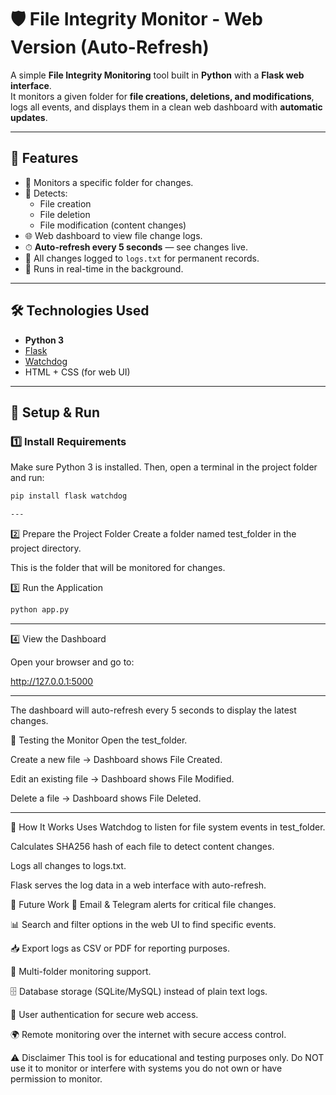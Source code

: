 # 🛡️ File Integrity Monitor - Web Version (Auto-Refresh)

A simple **File Integrity Monitoring** tool built in **Python** with a **Flask web interface**.  
It monitors a given folder for **file creations, deletions, and modifications**, logs all events, and displays them in a clean web dashboard with **automatic updates**.

---

## 📌 Features
- 📂 Monitors a specific folder for changes.
- 📝 Detects:
  - File creation
  - File deletion
  - File modification (content changes)
- 🌐 Web dashboard to view file change logs.
- ⏱ **Auto-refresh every 5 seconds** — see changes live.
- 📄 All changes logged to `logs.txt` for permanent records.
- 🔄 Runs in real-time in the background.

---

## 🛠️ Technologies Used
- **Python 3**
- [Flask](https://flask.palletsprojects.com/)
- [Watchdog](https://pypi.org/project/watchdog/)
- HTML + CSS (for web UI)

---

## 🚀 Setup & Run

### 1️⃣ Install Requirements
Make sure Python 3 is installed. Then, open a terminal in the project folder and run:
```bash
pip install flask watchdog

---

```
2️⃣ Prepare the Project Folder
Create a folder named test_folder in the project directory.

This is the folder that will be monitored for changes.

3️⃣ Run the Application

```bash
python app.py
```
---

4️⃣ View the Dashboard

Open your browser and go to:

http://127.0.0.1:5000

---

The dashboard will auto-refresh every 5 seconds to display the latest changes.

🧪 Testing the Monitor
Open the test_folder.

Create a new file → Dashboard shows File Created.

Edit an existing file → Dashboard shows File Modified.

Delete a file → Dashboard shows File Deleted.

---

📜 How It Works
Uses Watchdog to listen for file system events in test_folder.

Calculates SHA256 hash of each file to detect content changes.

Logs all changes to logs.txt.

Flask serves the log data in a web interface with auto-refresh.

🔮 Future Work
📩 Email & Telegram alerts for critical file changes.

📊 Search and filter options in the web UI to find specific events.

📥 Export logs as CSV or PDF for reporting purposes.

📂 Multi-folder monitoring support.

🗄 Database storage (SQLite/MySQL) instead of plain text logs.

🔐 User authentication for secure web access.

🌍 Remote monitoring over the internet with secure access control.

⚠️ Disclaimer
This tool is for educational and testing purposes only.
Do NOT use it to monitor or interfere with systems you do not own or have permission to monitor.
